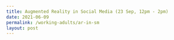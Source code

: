 ```yaml
---
title: Augmented Reality in Social Media (23 Sep, 12pm - 2pm)
date: 2021-06-09
permalink: /working-adults/ar-in-sm
layout: post
---
```

